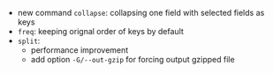 - new command `collapse`: collapsing one field with selected fields as keys
- `freq`: keeping orignal order of keys by default
- `split`:
    - performance improvement
    - add option `-G/--out-gzip` for forcing output gzipped file

